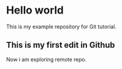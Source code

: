 # Hello world
This is my example repository for Git tutorial.
## This is my first edit in Github
Now i am exploring remote repo.
